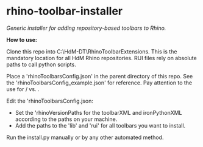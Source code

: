# rhino-toolbar-installer
*Generic installer for adding repository-based toolbars to Rhino.*

**How to use:**

Clone this repo into C:\HdM-DT\RhinoToolbarExtensions. This is the mandatory location for all HdM Rhino repositories. RUI files rely on absolute paths to call python scripts.

Place a 'rhinoToolbarsConfig.json' in the parent directory of this repo. See the 'rhinoToolbarsConfig_example.json' for reference. Pay attention to the use for / vs. \.

Edit the 'rhinoToolbarsConfig.json:
  * Set the 'rhinoVersionPaths for the toolbarXML and ironPythonXML according to the paths on your machine.
  * Add the paths to the 'lib' and 'rui' for all toolbars you want to install.

Run the install.py manually or by any other automated method.
